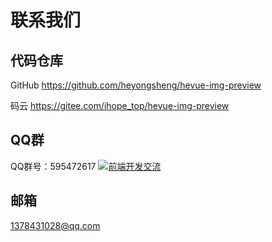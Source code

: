 # 联系我们

## 代码仓库

GitHub https://github.com/heyongsheng/hevue-img-preview

码云 https://gitee.com/ihope_top/hevue-img-preview

## QQ群

QQ群号：595472617 <a target="_blank" href="https://qm.qq.com/cgi-bin/qm/qr?k=myGXsdJi6CAHHW4kTrG1NmnFlWveNhqf&jump_from=webapi"><img border="0" src="//pub.idqqimg.com/wpa/images/group.png" alt="前端开发交流" title="前端开发交流"></a>

## 邮箱

1378431028@qq.com